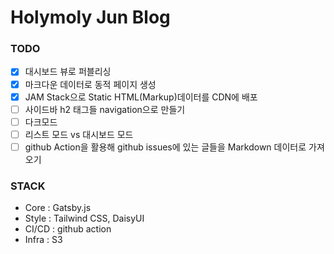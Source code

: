 # Holymoly Jun Blog

### TODO
- [X] 대시보드 뷰로 퍼블리싱
- [x] 마크다운 데이터로 동적 페이지 생성
- [x] JAM Stack으로 Static HTML(Markup)데이터를 CDN에 배포
- [ ] 사이드바 h2 태그들 navigation으로 만들기
- [ ] 다크모드
- [ ] 리스트 모드 vs 대시보드 모드
- [ ] github Action을 활용해 github issues에 있는 글들을 Markdown 데이터로 가져오기

### STACK
- Core : Gatsby.js
- Style : Tailwind CSS, DaisyUI 
- CI/CD : github action
- Infra : S3
